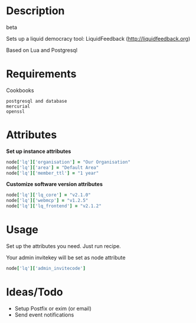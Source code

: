 # Description
beta

Sets up a liquid democracy tool: LiquidFeedback  (http://liquidfeedback.org)

Based on Lua and Postgresql

# Requirements
Cookbooks
```
postgresql and database
mercurial
openssl
```

# Attributes

**Set up instance attributes**
```ruby
node['lq']['organisation'] = "Our Organisation"
node['lq']['area'] = "Default Area"
node['lq']['member_ttl'] = "1 year"
```

**Customize software version attributes**
```ruby
node['lq']['lq_core'] = "v2.1.0"
node['lq']['webmcp'] = "v1.2.5"
node['lq']['lq_frontend'] = "v2.1.2"
```

# Usage
Set up the attributes you need.
Just run recipe.

Your admin invitekey will be set as node attribute 
```ruby 
node['lq']['admin_invitecode']
```


# Ideas/Todo
- Setup Postfix or exim (or email)
- Send event notifications
